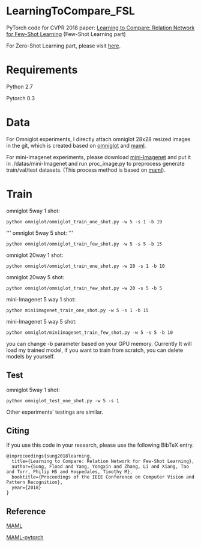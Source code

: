 # LearningToCompare_FSL
PyTorch code for CVPR 2018 paper: [Learning to Compare: Relation Network for Few-Shot Learning](https://arxiv.org/abs/1711.06025) (Few-Shot Learning part)

For Zero-Shot Learning part, please visit [here](https://github.com/lzrobots/LearningToCompare_ZSL).

# Requirements

Python 2.7

Pytorch 0.3

# Data

For Omniglot experiments, I directly attach omniglot 28x28 resized images in the git, which is created based on [omniglot](https://github.com/brendenlake/omniglot) and [maml](https://github.com/cbfinn/maml).

For mini-Imagenet experiments, please download [mini-Imagenet](https://drive.google.com/open?id=0B3Irx3uQNoBMQ1FlNXJsZUdYWEE) and put it in ./datas/mini-Imagenet and run proc_image.py to preprocess generate train/val/test datasets. (This process method is based on [maml](https://github.com/cbfinn/maml)).

# Train

omniglot 5way 1 shot:

```
python omniglot/omniglot_train_one_shot.py -w 5 -s 1 -b 19 
```
'''
omniglot 5way 5 shot:
'''

```
python omniglot/omniglot_train_few_shot.py -w 5 -s 5 -b 15 
```

omniglot 20way 1 shot:

```
python omniglot/omniglot_train_one_shot.py -w 20 -s 1 -b 10
```

omniglot 20way 5 shot:

```
python omniglot/omniglot_train_few_shot.py -w 20 -s 5 -b 5
```

mini-Imagenet 5 way 1 shot:

```
python miniimagenet_train_one_shot.py -w 5 -s 1 -b 15
```

mini-Imagenet 5 way 5 shot:

```
python omniglot/miniimagenet_train_few_shot.py -w 5 -s 5 -b 10
```

you can change -b parameter based on your GPU memory. Currently It will load my trained model, if you want to train from scratch, you can delete models by yourself.

## Test

omniglot 5way 1 shot:

```
python omniglot_test_one_shot.py -w 5 -s 1
```

Other experiments' testings are similar.


## Citing

If you use this code in your research, please use the following BibTeX entry.

```
@inproceedings{sung2018learning,
  title={Learning to Compare: Relation Network for Few-Shot Learning},
  author={Sung, Flood and Yang, Yongxin and Zhang, Li and Xiang, Tao and Torr, Philip HS and Hospedales, Timothy M},
  booktitle={Proceedings of the IEEE Conference on Computer Vision and Pattern Recognition},
  year={2018}
}
```

## Reference

[MAML](https://github.com/cbfinn/maml)

[MAML-pytorch](https://github.com/katerakelly/pytorch-maml)


